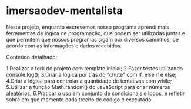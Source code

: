 # imersaodev-mentalista

Neste projeto, enquanto escrevemos nosso programa aprendi mais ferramentas de lógica de programação, que podem ser utilizadas juntas e que permitem que nossos programas sigam por diversos caminhos, de acordo com as informações e dados recebidos.

Conteúdo detalhado:

1.Realizar o fork do projeto com template inicial;
2.Fazer testes utilizando console.log();
3.Criar a lógica por trás do "chute" com if, else if e else;
4.Criar a lógica para controlar a quantidade de tentativas com while;
5.Utilizar a função Math.random() do JavaScript para criar números aleatórios;
6.Praticar o uso em conjunto de condicionais e loops, e refletir sobre em que momento cada trecho de código é executado.
